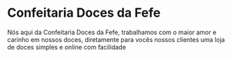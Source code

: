 # Confeitaria Doces da Fefe
Nós aqui da Confeitaria Doces da Fefe, trabalhamos com o maior amor e carinho em nossos doces, diretamente para vocês nossos clientes uma loja de doces simples e online com facilidade
